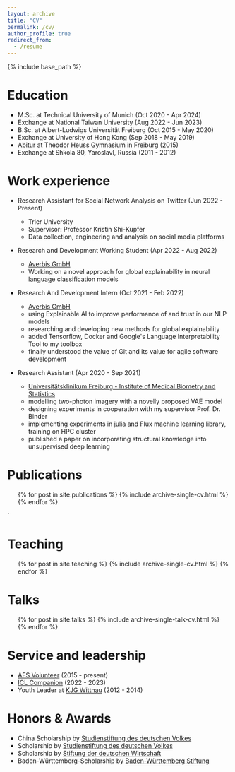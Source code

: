 ```yaml
---
layout: archive
title: "CV"
permalink: /cv/
author_profile: true
redirect_from:
  - /resume
---
```


{% include base_path %}

Education
======
* M.Sc. at Technical University of Munich (Oct 2020 - Apr 2024)
* Exchange at National Taiwan University (Aug 2022 - Jun 2023)
* B.Sc. at Albert-Ludwigs Universität Freiburg (Oct 2015 - May 2020)
* Exchange at University of Hong Kong (Sep 2018 - May 2019)
* Abitur at Theodor Heuss Gymnasium in Freiburg (2015)
* Exchange at Shkola 80, Yaroslavl, Russia (2011 - 2012) 


Work experience
======
* Research Assistant for Social Network Analysis on Twitter (Jun 2022 - Present)
  * Trier University
  * Supervisor: Professor Kristin Shi-Kupfer
  * Data collection, engineering and analysis on social media platforms

* Research and Development Working Student (Apr 2022 - Aug 2022)
  * [Averbis GmbH](https://averbis.com/)
  * Working on a novel approach for global explainability in neural language classification models

* Research And Development Intern (Oct 2021 - Feb 2022)
  * [Averbis GmbH](https://averbis.com/)
  * using Explainable AI to improve performance of and trust in our NLP models
  * researching and developing new methods for global explainability
  * added Tensorflow, Docker and Google's Language Interpretability Tool to my toolbox
  * finally understood the value of Git and its value for agile software development

* Research Assistant (Apr 2020 - Sep 2021)
  * [Universitätsklinikum Freiburg - Institute of Medical Biometry and Statistics](https://www.uniklinik-freiburg.de/imbi-en.html)
  * modelling two-photon imagery with a novelly proposed VAE model
  * designing experiments in cooperation with my supervisor Prof. Dr. Binder
  * implementing experiments in julia and Flux machine learning library, training on HPC cluster
  * published a paper on incorporating structural knowledge into unsupervised deep learning

Publications
======
  <ul>{% for post in site.publications %}
    {% include archive-single-cv.html %}
  {% endfor %}</ul>´
  
Teaching
======
  <ul>{% for post in site.teaching %}
    {% include archive-single-cv.html %}
  {% endfor %}</ul>

Talks
======
  <ul>{% for post in site.talks %}
    {% include archive-single-talk-cv.html %}
  {% endfor %}</ul>
  
Service and leadership
======

* [AFS Volunteer](https://afs.org/) (2015 - present)
* [ICL Companion](https://icl.tw/index/index) (2022 - 2023)
* Youth Leader at [KJG Wittnau](https://www.instagram.com/kjgwittnau/?hl=en) (2012 - 2014)


Honors & Awards
=====
* China Scholarship by [Studienstiftung des deutschen Volkes](https://www.studienstiftung.de/en/) 
* Scholarship by [Studienstiftung des deutschen Volkes](https://www.studienstiftung.de/en/)
* Scholarship by [Stiftung der deutschen Wirtschaft](https://www.sdw.org/index.html)
* Baden-Württemberg-Scholarship by [Baden-Württemberg Stiftung](https://www.bwstiftung.de/)
